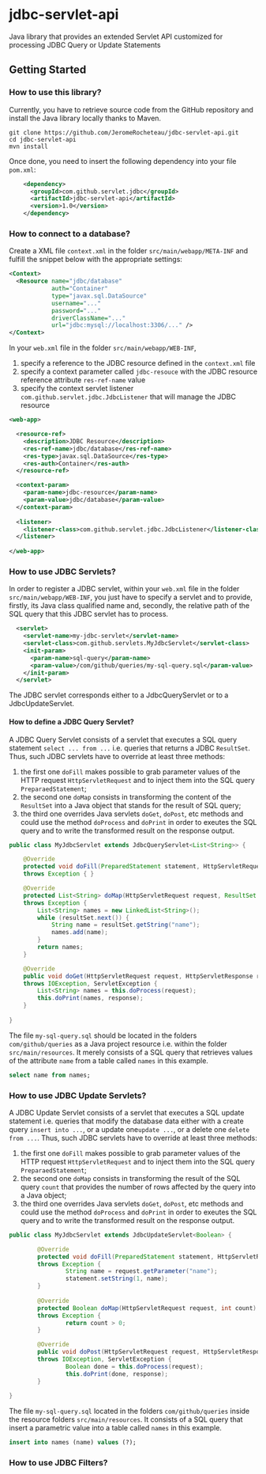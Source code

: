 # jdbc-servlet-api
Java library that provides an extended Servlet API customized for processing JDBC Query or Update Statements

## Getting Started

### How to use this library?

Currently, you have to retrieve source code from the GitHub repository and install the Java library locally thanks to Maven.

```
git clone https://github.com/JeromeRocheteau/jdbc-servlet-api.git
cd jdbc-servlet-api
mvn install
```

Once done, you need to insert the following dependency into your file `pom.xml`:

```xml
    <dependency>
      <groupId>com.github.servlet.jdbc</groupId>
      <artifactId>jdbc-servlet-api</artifactId>
      <version>1.0</version>
    </dependency>
```

### How to connect to a database?

Create a XML file `context.xml` in the folder `src/main/webapp/META-INF` 
and fulfill the snippet below with the appropriate settings:

```xml
<Context>
  <Resource name="jdbc/database"
            auth="Container"
            type="javax.sql.DataSource"
            username="..."
            password="..."
            driverClassName="..."
            url="jdbc:mysql://localhost:3306/..." />
</Context>
```

In your `web.xml` file in the folder `src/main/webapp/WEB-INF`, 

1. specify a reference to the JDBC resource defined in the `context.xml` file
2. specify a context parameter called `jdbc-resouce` with the JDBC resource reference attribute `res-ref-name` value
3. specify the context servlet listener `com.github.servlet.jdbc.JdbcListener` that will manage the JDBC resource

```xml
<web-app>

  <resource-ref>
    <description>JDBC Resource</description>
    <res-ref-name>jdbc/database</res-ref-name>
    <res-type>javax.sql.DataSource</res-type>
    <res-auth>Container</res-auth>
  </resource-ref>

  <context-param>
    <param-name>jdbc-resource</param-name>
    <param-value>jdbc/database</param-value>
  </context-param>
  
  <listener>
    <listener-class>com.github.servlet.jdbc.JdbcListener</listener-class>
  </listener>
  
</web-app>
```

### How to use JDBC Servlets?

In order to register a JDBC servlet, 
within your `web.xml` file in the folder `src/main/webapp/WEB-INF`, 
you just have to specify a servlet and to provide, 
firstly, its Java class qualified name and, 
secondly, the relative path of the SQL query 
that this JDBC servlet has to process.

```xml
  <servlet>
    <servlet-name>my-jdbc-servlet</servlet-name>
    <servlet-class>com.github.servlets.MyJdbcServlet</servlet-class>
    <init-param>
      <param-name>sql-query</param-name>
      <param-value>/com/github/queries/my-sql-query.sql</param-value>
    </init-param>
  </servlet>
```

The JDBC servlet corresponds either to a JdbcQueryServlet or to a JdbcUpdateServlet.

#### How to define a JDBC Query Servlet?

A JDBC Query Servlet consists of a servlet that executes a SQL query statement `select ... from ...`
i.e. queries that returns a JDBC `ResultSet`. Thus, such JDBC servlets have to override 
at least three methods:

1. the first one `doFill` makes possible to grab parameter values of the HTTP request `HttpServletRequest` and to inject them into the SQL query `PreparaedStatement`;
2. the second one `doMap` consists in transforming the content of the `ResultSet` into a Java object that stands for the result of SQL query; 
3. the third one overrides Java servlets `doGet`, `doPost`, etc methods and could use the method `doProcess` and `doPrint` in order to exeutes the SQL query and to write the transformed result on the response output.

```java
public class MyJdbcServlet extends JdbcQueryServlet<List<String>> {

	@Override
	protected void doFill(PreparedStatement statement, HttpServletRequest request) 
	throws Exception { }

	@Override
	protected List<String> doMap(HttpServletRequest request, ResultSet resultSet) 
	throws Exception {
		List<String> names = new LinkedList<String>();
		while (resultSet.next()) {
			String name = resultSet.getString("name");
			names.add(name);
		}
		return names;
	}

	@Override
	public void doGet(HttpServletRequest request, HttpServletResponse response) 
	throws IOException, ServletException {
		List<String> names = this.doProcess(request);
		this.doPrint(names, response);
	}
	
}
```
The file `my-sql-query.sql` should be located in the folders `com/github/queries`
as a Java project resource i.e. within the folder `src/main/resources`.
It merely consists of a SQL query that retrieves values of the attribute `name` 
from a table called `names` in this example.

```sql
select name from names;
```

### How to use JDBC Update Servlets?

A JDBC Update Servlet consists of a servlet that executes a SQL update statement i.e. 
queries that modify the database data either with a create query `insert into ...`, or 
a update one`update ...`, or a delete one `delete from ...`.
Thus, such JDBC servlets have to override 
at least three methods:

1. the first one `doFill` makes possible to grab parameter values of the HTTP request `HttpServletRequest` and to inject them into the SQL query `PreparaedStatement`;
2. the second one `doMap` consists in transforming the result of the SQL query `count` that provides the number of rows affected by the query into a Java object; 
3. the third one overrides Java servlets `doGet`, `doPost`, etc methods and could use the method `doProcess` and `doPrint` in order to exeutes the SQL query and to write the transformed result on the response output.

```java
public class MyJdbcServlet extends JdbcUpdateServlet<Boolean> {

        @Override
        protected void doFill(PreparedStatement statement, HttpServletRequest request) 
        throws Exception {
                String name = request.getParameter("name");
                statement.setString(1, name);
        }
        
        @Override
        protected Boolean doMap(HttpServletRequest request, int count) 
        throws Exception {
                return count > 0;
        }

        @Override
        public void doPost(HttpServletRequest request, HttpServletResponse response) 
        throws IOException, ServletException {
                Boolean done = this.doProcess(request);
                this.doPrint(done, response);
        }
        
}
```

The file `my-sql-query.sql` located in the folders `com/github/queries`
inside the resource folders `src/main/resources`.
It consists of a SQL query that insert a parametric value into a table called `names` in this example.

```sql
insert into names (name) values (?);
```

### How to use JDBC Filters?
